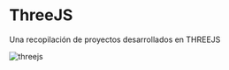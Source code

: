 ThreeJS
=======

Una recopilación de proyectos desarrollados en THREEJS


![threejs](https://github.com/user-attachments/assets/2564e628-73f4-40ae-a875-d2019e806db9)

